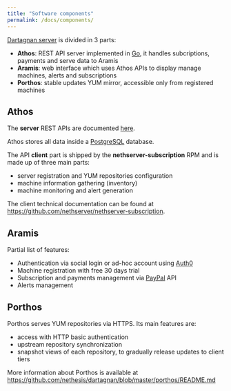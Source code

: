 ```yaml
---
title: "Software components"
permalink: /docs/components/
---
```


[Dartagnan server](https://github.com/nethesis/dartagnan) is divided in 3 parts:

- **Athos**: REST API server implemented in [Go](https://golang.org/), it handles subcriptions, payments and serve data to Aramis 
- **Aramis**: web interface which uses Athos APIs to display manage machines, alerts and subscriptions
- **Porthos**: stable updates YUM mirror, accessible only from registered machines

## Athos

The **server** REST APIs are documented [here]({{site.api_url}}).

Athos stores all data inside a [PostgreSQL](https://www.postgresql.org/) database.

The API **client** part is shipped by the **nethserver-subscription** RPM and is
made up of three main parts:

- server registration and YUM repositories configuration
- machine information gathering (inventory)
- machine monitoring and alert generation

The client technical documentation can be found at https://github.com/nethserver/nethserver-subscription.

## Aramis

Partial list of features:

- Authentication via social login or ad-hoc account using [Auth0](https://auth0.com/)
- Machine registration with free 30 days trial
- Subscription and payments management via [PayPal](https://www.paypal.com) API
- Alerts management

## Porthos

Porthos serves YUM repositories via HTTPS. Its main features are:

- access with HTTP basic authentication
- upstream repository synchronization
- snapshot views of each repository, to gradually release updates to client tiers

More information about Porthos is available at https://github.com/nethesis/dartagnan/blob/master/porthos/README.md
